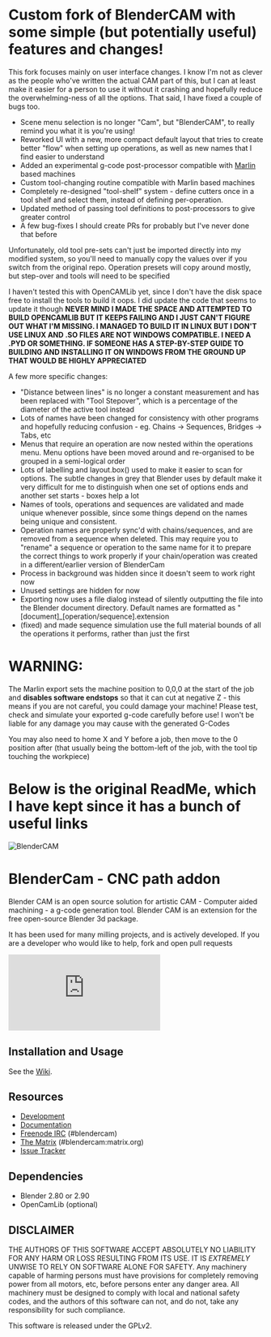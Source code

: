 # Custom fork of BlenderCAM with some simple (but potentially useful) features and changes!
This fork focuses mainly on user interface changes. I know I'm not as clever as the people who've written the actual CAM part of this, but I can at least make it easier for a person to use it without it crashing and hopefully reduce the overwhelming-ness of all the options. That said, I have fixed a couple of bugs too. 

* Scene menu selection is no longer "Cam", but "BlenderCAM", to really remind you what it is you're using!
* Reworked UI with a new, more compact default layout that tries to create better "flow" when setting up operations, as well as new names that I find easier to understand
* Added an experimental g-code post-processor compatible with [Marlin](https://github.com/MarlinFirmware/Marlin) based machines
* Custom tool-changing routine compatible with Marlin based machines
* Completely re-designed "tool-shelf" system - define cutters once in a tool shelf and select them, instead of defining per-operation. 
* Updated method of passing tool definitions to post-processors to give greater control
* A few bug-fixes I should create PRs for probably but I've never done that before

Unfortunately, old tool pre-sets can't just be imported directly into my modified system, so you'll need to manually copy the values over if you switch from the original repo. Operation presets will copy around mostly, but step-over and tools will need to be specified

I haven't tested this with OpenCAMLib yet, since I don't have the disk space free to install the tools to build it oops. I did update the code that seems to update it though
**NEVER MIND I MADE THE SPACE AND ATTEMPTED TO BUILD OPENCAMLIB BUT IT KEEPS FAILING AND I JUST CAN'T FIGURE OUT WHAT I'M MISSING. I MANAGED TO BUILD IT IN LINUX BUT I DON'T USE LINUX AND .SO FILES ARE NOT WINDOWS COMPATIBLE. I NEED A .PYD OR SOMETHING. IF SOMEONE HAS A STEP-BY-STEP GUIDE TO BUILDING AND INSTALLING IT ON WINDOWS FROM THE GROUND UP THAT WOULD BE HIGHLY APPRECIATED**

A few more specific changes: 

* "Distance between lines" is no longer a constant measurement and has been replaced with "Tool Stepover", which is a percentage of the diameter of the active tool instead
* Lots of names have been changed for consistency with other programs and hopefully reducing confusion - eg. Chains -> Sequences, Bridges -> Tabs, etc
* Menus that require an operation are now nested within the operations menu. Menu options have been moved around and re-organised to be grouped in a semi-logical order
* Lots of labelling and layout.box() used to make it easier to scan for options. The subtle changes in grey that Blender uses by default make it very difficult for me to distinguish when one set of options ends and another set starts - boxes help a lot
* Names of tools, operations and sequences are validated and made unique whenever possible, since some things depend on the names being unique and consistent. 
* Operation names are properly sync'd with chains/sequences, and are removed from a sequence when deleted. This may require you to "rename" a sequence or operation to the same name for it to prepare the correct things to work properly if your chain/operation was created in a different/earlier version of BlenderCam
* Process in background was hidden since it doesn't seem to work right now
* Unused settings are hidden for now
* Exporting now uses a file dialog instead of silently outputting the file into the Blender document directory. Default names are formatted as "\[document\]_\[operation/sequence\].extension
* (fixed) and made sequence simulation use the full material bounds of all the operations it performs, rather than just the first

# WARNING:
The Marlin export sets the machine position to 0,0,0 at the start of the job and **disables software endstops** so that it can cut at negative Z - this means if you are not careful, you could damage your machine! Please test, check and simulate your exported g-code carefully before use! I won't be liable for any damage you may cause with the generated G-Codes

You may also need to home X and Y before a job, then move to the 0 position after (that usually being the bottom-left of the job, with the tool tip touching the workpiece)


# Below is the original ReadMe, which I have kept since it has a bunch of useful links


![BlenderCAM](./static/logo.png)

# BlenderCam - CNC path addon

Blender CAM is an open source solution for artistic CAM - Computer aided machining - a g-code generation tool.
Blender CAM is an extension for the free open-source Blender 3d package.

It has been used for many milling projects, and is actively developed.
If you are a developer who would like to help, fork and open pull requests


[![Chat on Matrix](https://img.shields.io/matrix/blendercam:matrix.org?label=Chat%20on%20Matrix)](https://riot.im/app/#/room/#blendercam:matrix.org)

## Installation and Usage

See the [Wiki](https://github.com/vilemduha/blendercam/wiki).


## Resources

* [Development](https://github.com/vilemduha/blendercam)
* [Documentation](https://github.com/vilemduha/blendercam/wiki)
* [Freenode IRC](http://webchat.freenode.net/?channels=%23blendercam) (#blendercam)
* [The Matrix](https://riot.im/app/#/room/#blendercam:matrix.org) (#blendercam:matrix.org)
* [Issue Tracker](https://github.com/blendercam/blendercam/issues)


## Dependencies

* Blender 2.80 or 2.90
* OpenCamLib (optional)


## DISCLAIMER

THE AUTHORS OF THIS SOFTWARE ACCEPT ABSOLUTELY NO LIABILITY FOR
ANY HARM OR LOSS RESULTING FROM ITS USE.  IT IS _EXTREMELY_ UNWISE
TO RELY ON SOFTWARE ALONE FOR SAFETY.  Any machinery capable of
harming persons must have provisions for completely removing power
from all motors, etc, before persons enter any danger area.  All
machinery must be designed to comply with local and national safety
codes, and the authors of this software can not, and do not, take
any responsibility for such compliance.

This software is released under the GPLv2.
